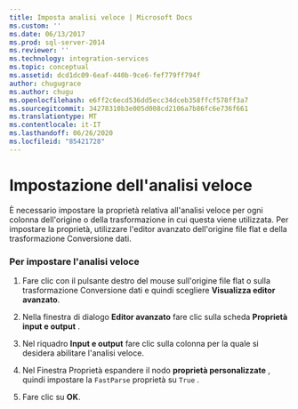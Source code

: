 ```yaml
---
title: Imposta analisi veloce | Microsoft Docs
ms.custom: ''
ms.date: 06/13/2017
ms.prod: sql-server-2014
ms.reviewer: ''
ms.technology: integration-services
ms.topic: conceptual
ms.assetid: dcd1dc09-6eaf-440b-9ce6-fef779ff794f
author: chugugrace
ms.author: chugu
ms.openlocfilehash: e6ff2c6ecd536dd5ecc34dceb358ffcf578ff3a7
ms.sourcegitcommit: 34278310b3e005d008cd2106a7b86fc6e736f661
ms.translationtype: MT
ms.contentlocale: it-IT
ms.lasthandoff: 06/26/2020
ms.locfileid: "85421728"
---
```

# <a name="set-fast-parse"></a>Impostazione dell'analisi veloce
  È necessario impostare la proprietà relativa all'analisi veloce per ogni colonna dell'origine o della trasformazione in cui questa viene utilizzata. Per impostare la proprietà, utilizzare l'editor avanzato dell'origine file flat e della trasformazione Conversione dati.  
  
### <a name="to-set-fast-parse"></a>Per impostare l'analisi veloce  
  
1.  Fare clic con il pulsante destro del mouse sull'origine file flat o sulla trasformazione Conversione dati e quindi scegliere **Visualizza editor avanzato**.  
  
2.  Nella finestra di dialogo **Editor avanzato** fare clic sulla scheda **Proprietà input e output** .  
  
3.  Nel riquadro **Input e output** fare clic sulla colonna per la quale si desidera abilitare l'analisi veloce.  
  
4.  Nel Finestra Proprietà espandere il nodo **proprietà personalizzate** , quindi impostare la `FastParse` proprietà su `True` .  
  
5.  Fare clic su **OK**.  
  
  
